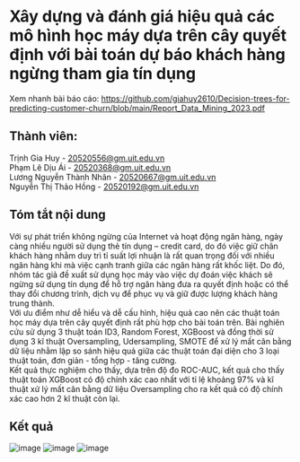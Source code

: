 # Xây dựng và đánh giá hiệu quả các mô hình học máy dựa trên cây quyết định với bài toán dự báo khách hàng ngừng tham gia tín dụng
Xem nhanh bài báo cáo: https://github.com/giahuy2610/Decision-trees-for-predicting-customer-churn/blob/main/Report_Data_Mining_2023.pdf

## Thành viên:
Trịnh Gia Huy - 20520556@gm.uit.edu.vn  
Phạm Lê Dịu Ái - 20520368@gm.uit.edu.vn  
Lương Nguyễn Thành Nhân - 20520667@gm.uit.edu.vn  
Nguyễn Thị Thảo Hồng - 20520192@gm.uit.edu.vn  

## Tóm tắt nội dung
Với sự phát triển không ngừng của Internet và hoạt động ngân hàng, ngày càng nhiều người sử dụng thẻ tín dụng – credit card, do đó việc giữ chân khách hàng nhằm duy trì tỉ suất lợi nhuận là rất quan trọng đối với nhiều ngân hàng khi mà việc cạnh tranh giữa các ngân hàng rất khốc liệt. Do đó, nhóm tác giả đề xuất sử dụng học máy vào việc dự đoán việc khách sẽ ngừng sử dụng tín dụng để hỗ trợ ngân hàng đưa ra quyết định hoặc có thể thay đổi chương trình, dịch vụ để phục vụ và giữ được lượng khách hàng trung thành.  
Với ưu điểm như dễ hiểu và dễ cấu hình, hiệu quả cao nên các thuật toán học máy dựa trên cây quyết định rất phù hợp cho bài toán trên. Bài nghiên cứu sử dụng 3 thuật toán ID3, Random Forest, XGBoost và đồng thời sử dụng 3 kĩ thuật Oversampling, Udersampling, SMOTE để xử lý mất cân bằng dữ liệu nhằm lập so sánh hiệu quả giữa các thuật toán đại diện cho 3 loại thuật toán, đơn giản - tổng hợp - tăng cường.  
Kết quả thực nghiệm cho thấy, dựa trên độ đo ROC-AUC, kết quả cho thấy thuật toán XGBoost có độ chính xác cao nhất với tỉ lệ khoảng 97% và kĩ thuật xử lý mất cân bằng dữ liệu Oversampling cho ra kết quả có độ chính xác cao hơn 2 kĩ thuật còn lại.  

## Kết quả
![image](https://github.com/giahuy2610/Decision-trees-for-predicting-customer-churn/assets/87313146/ac64716c-fed4-414c-b1a3-6070e91d2421)
![image](https://github.com/giahuy2610/Decision-trees-for-predicting-customer-churn/assets/87313146/a2276bf3-12a5-41ea-a3c9-16c072ac66be)
![image](https://github.com/giahuy2610/Decision-trees-for-predicting-customer-churn/assets/87313146/4db899bc-6f18-4788-bab5-354b085bc947)




